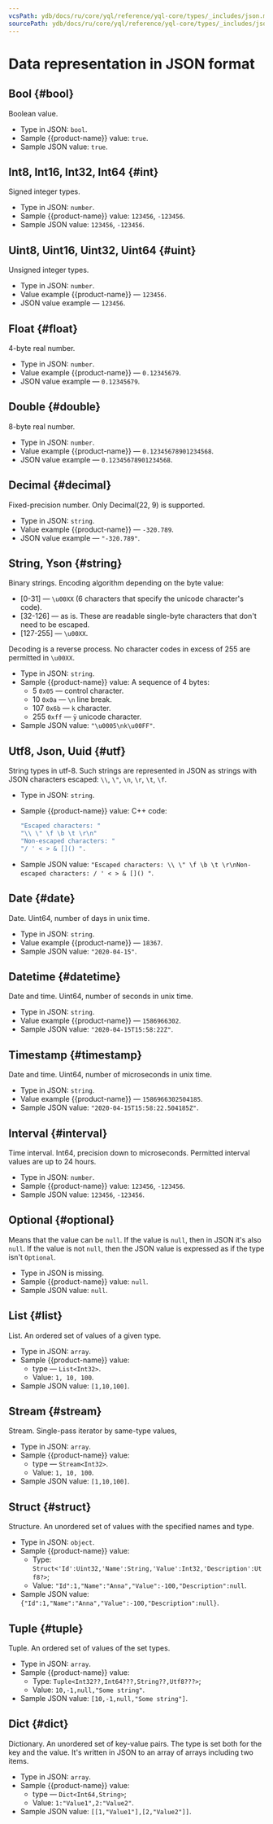 ```yaml
---
vcsPath: ydb/docs/ru/core/yql/reference/yql-core/types/_includes/json.md
sourcePath: ydb/docs/ru/core/yql/reference/yql-core/types/_includes/json.md
---
```

# Data representation in JSON format

## Bool {#bool}

Boolean value.

* Type in JSON: `bool`.
* Sample {{product-name}} value: `true`.
* Sample JSON value: `true`.

## Int8, Int16, Int32, Int64 {#int}

Signed integer types.

* Type in JSON: `number`.
* Sample {{product-name}} value: `123456`, `-123456`.
* Sample JSON value: `123456`, `-123456`.

## Uint8, Uint16, Uint32, Uint64 {#uint}

Unsigned integer types.

* Type in JSON: `number`.
* Value example {{product-name}} — `123456`.
* JSON value example — `123456`.

## Float {#float}

4-byte real number.

* Type in JSON: `number`.
* Value example {{product-name}} — `0.12345679`.
* JSON value example — `0.12345679`.

## Double {#double}

8-byte real number.

* Type in JSON: `number`.
* Value example {{product-name}} — `0.12345678901234568`.
* JSON value example — `0.12345678901234568`.

## Decimal {#decimal}

Fixed-precision number. Only Decimal(22, 9) is supported.

* Type in JSON: `string`.
* Value example {{product-name}} — `-320.789`.
* JSON value example — `"-320.789"`.

## String, Yson {#string}

Binary strings. Encoding algorithm depending on the byte value:

* [0-31] — `\u00XX` (6 characters that specify the unicode character's code).
* [32-126] — as is. These are readable single-byte characters that don't need to be escaped.
* [127-255] — `\u00XX`.

Decoding is a reverse process. No character codes in excess of 255 are permitted in `\u00XX`.

* Type in JSON: `string`.
* Sample {{product-name}} value: A sequence of 4 bytes:
   * 5 `0x05` — control character.
   * 10 `0x0a` — `\n` line break.
   * 107 `0x6b` — `k` character.
   * 255 `0xff` — `ÿ` unicode character.
* Sample JSON value: `"\u0005\nk\u00FF"`.

## Utf8, Json, Uuid {#utf}

String types in utf-8. Such strings are represented in JSON as strings with JSON characters escaped: `\\`, `\"`, `\n`, `\r`, `\t`, `\f`.

* Type in JSON: `string`.
* Sample {{product-name}} value: C++ code:

   ```c++
   "Escaped characters: "
   "\\ \" \f \b \t \r\n"
   "Non-escaped characters: "
   "/ ' < > & []() ".
   ```

* Sample JSON value: `"Escaped characters: \\ \" \f \b \t \r\nNon-escaped characters: / ' < > & []() "`.

## Date {#date}

Date. Uint64, number of days in unix time.

* Type in JSON: `string`.
* Value example {{product-name}} — `18367`.
* Sample JSON value: `"2020-04-15"`.

## Datetime {#datetime}

Date and time. Uint64, number of seconds in unix time.

* Type in JSON: `string`.
* Value example {{product-name}} — `1586966302`.
* Sample JSON value: `"2020-04-15T15:58:22Z"`.

## Timestamp {#timestamp}

Date and time. Uint64, number of microseconds in unix time.

* Type in JSON: `string`.
* Value example {{product-name}} — `1586966302504185`.
* Sample JSON value: `"2020-04-15T15:58:22.504185Z"`.

## Interval {#interval}

Time interval. Int64, precision down to microseconds. Permitted interval values are up to 24 hours.

* Type in JSON: `number`.
* Sample {{product-name}} value: `123456`, `-123456`.
* Sample JSON value: `123456`, `-123456`.

## Optional {#optional}

Means that the value can be `null`. If the value is `null`, then in JSON it's also `null`. If the value is not `null`, then the JSON value is expressed as if the type isn't `Optional`.

* Type in JSON is missing.
* Sample {{product-name}} value: `null`.
* Sample JSON value: `null`.

## List {#list}

List. An ordered set of values of a given type.

* Type in JSON: `array`.
* Sample {{product-name}} value:
   * type — `List<Int32>`.
   * Value: `1, 10, 100`.
* Sample JSON value: `[1,10,100]`.

## Stream {#stream}

Stream. Single-pass iterator by same-type values,

* Type in JSON: `array`.
* Sample {{product-name}} value:
   * type — `Stream<Int32>`.
   * Value: `1, 10, 100`.
* Sample JSON value: `[1,10,100]`.

## Struct {#struct}

Structure. An unordered set of values with the specified names and type.

* Type in JSON: `object`.
* Sample {{product-name}} value:
   * Type: `Struct<'Id':Uint32,'Name':String,'Value':Int32,'Description':Utf8?>`;
   * Value: `"Id":1,"Name":"Anna","Value":-100,"Description":null`.
* Sample JSON value: `{"Id":1,"Name":"Anna","Value":-100,"Description":null}`.

## Tuple {#tuple}

Tuple. An ordered set of values of the set types.

* Type in JSON: `array`.
* Sample {{product-name}} value:
   * Type: `Tuple<Int32??,Int64???,String??,Utf8???>`;
   * Value: `10,-1,null,"Some string"`.
* Sample JSON value: `[10,-1,null,"Some string"]`.

## Dict {#dict}

Dictionary. An unordered set of key-value pairs. The type is set both for the key and the value. It's written in JSON to an array of arrays including two items.

* Type in JSON: `array`.
* Sample {{product-name}} value:
   * type — `Dict<Int64,String>`;
   * Value: `1:"Value1",2:"Value2"`.
* Sample JSON value: `[[1,"Value1"],[2,"Value2"]]`.
